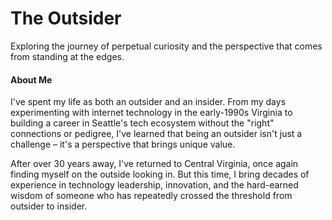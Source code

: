 
# The Outsider
Exploring the journey of perpetual curiosity and the perspective that comes from standing at the edges.

#### About Me
I've spent my life as both an outsider and an insider. From my days experimenting with internet technology in the early-1990s Virginia to building a career in Seattle's tech ecosystem without the "right" connections or pedigree, I've learned that being an outsider isn't just a challenge – it's a perspective that brings unique value.

After over 30 years away, I've returned to Central Virginia, once again finding myself on the outside looking in. But this time, I bring decades of experience in technology leadership, innovation, and the hard-earned wisdom of someone who has repeatedly crossed the threshold from outsider to insider.
